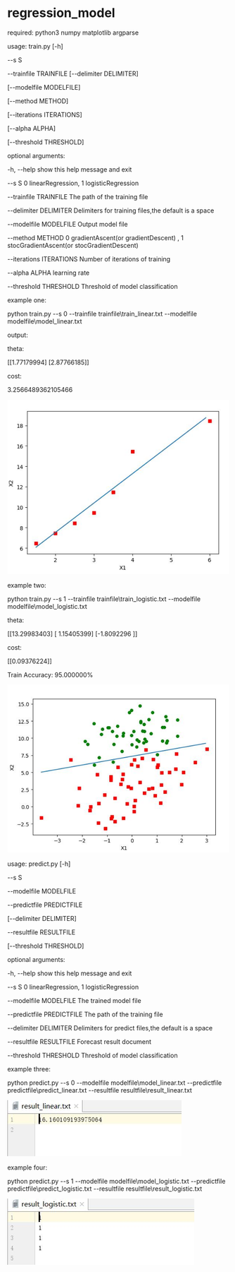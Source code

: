# regression_model


required:
python3
numpy
matplotlib
argparse

usage: train.py [-h]

--s S 

--trainfile TRAINFILE [--delimiter DELIMITER]
                
[--modelfile MODELFILE] 

[--method METHOD]
                
[--iterations ITERATIONS] 

[--alpha ALPHA]

[--threshold THRESHOLD]

optional arguments:

  -h, --help            show this help message and exit
  
  --s S                 0 linearRegression, 1 logisticRegression
  
  --trainfile TRAINFILE
                        The path of the training file
                        
  --delimiter DELIMITER
                        Delimiters for training files,the default is a space
                        
  --modelfile MODELFILE
                        Output model file
                        
  --method METHOD       0 gradientAscent(or gradientDescent) , 1
                        stocGradientAscent(or stocGradientDescent)
                        
  --iterations ITERATIONS
                        Number of iterations of training
                        
  --alpha ALPHA         learning rate
  
  --threshold THRESHOLD
                        Threshold of model classification
                        
example one:

python train.py --s 0 --trainfile trainfile\train_linear.txt --modelfile modelfile\model_linear.txt

output:

theta:

[[1.77179994]
 [2.87766185]]
 
cost:

3.2566489362105466

![Alt text](https://github.com/2014214128/regression_model/raw/master/pic/1.jpg)

example two:

python train.py --s 1 --trainfile trainfile\train_logistic.txt --modelfile modelfile\model_logistic.txt

theta:

[[13.29983403]
 [ 1.15405399]
 [-1.8092296 ]]
 
cost:

[[0.09376224]]

Train Accuracy: 95.000000%

![Alt text](https://github.com/2014214128/regression_model/raw/master/pic/2.jpg)




usage: predict.py [-h] 

--s S 

--modelfile MODELFILE 

--predictfile PREDICTFILE

[--delimiter DELIMITER] 
             
--resultfile RESULTFILE

[--threshold THRESHOLD]

optional arguments:

  -h, --help            show this help message and exit
  
  --s S                 0 linearRegression, 1 logisticRegression
  
  --modelfile MODELFILE
                        The trained model file
                        
  --predictfile PREDICTFILE
                        The path of the training file
                        
  --delimiter DELIMITER
                        Delimiters for predict files,the default is a space
                        
  --resultfile RESULTFILE
                        Forecast result document
                        
  --threshold THRESHOLD
                        Threshold of model classification
                        

example three:

python predict.py --s 0 --modelfile modelfile\model_linear.txt --predictfile predictfile\predict_linear.txt --resultfile resultfile\result_linear.txt

![Alt text](https://github.com/2014214128/regression_model/raw/master/pic/3.jpg)

example four:

python predict.py --s 1 --modelfile modelfile\model_logistic.txt --predictfile predictfile\predict_logistic.txt --resultfile resultfile\result_logistic.txt

![Alt text](https://github.com/2014214128/regression_model/raw/master/pic/4.jpg)
